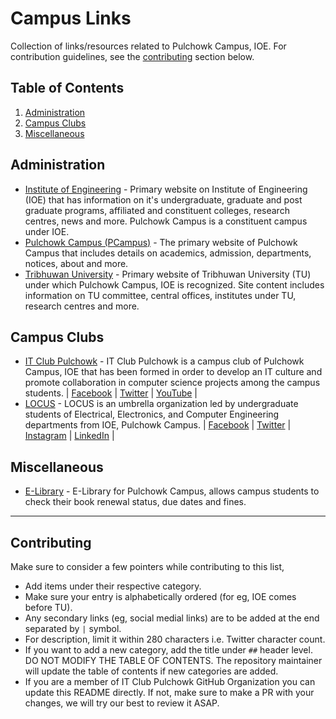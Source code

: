 # Campus Links

Collection of links/resources related to Pulchowk Campus, IOE. For contribution guidelines, see the [contributing](https://github.com/IT-Club-Pulchowk/campus-links/blob/main/README.md#contributing) section below.

## Table of Contents

1. [Administration](https://github.com/IT-Club-Pulchowk/campus-links/blob/main/README.md#administration)
2. [Campus Clubs](https://github.com/IT-Club-Pulchowk/campus-links/blob/main/README.md#campus-clubs)
3. [Miscellaneous](https://github.com/IT-Club-Pulchowk/campus-links/blob/main/README.md#miscellaneous)

## Administration

- [Institute of Engineering](https://ioe.edu.np/) - Primary website on Institute of Engineering (IOE) that has information on it's undergraduate, graduate and post graduate programs, affiliated and constituent colleges, research centres, news and more. Pulchowk Campus is a constituent campus under IOE. 
- [Pulchowk Campus (PCampus)](https://pcampus.edu.np/) - The primary website of Pulchowk Campus that includes details on academics, admission, departments, notices, about and more.
- [Tribhuwan University](https://tribhuvan-university.edu.np/) - Primary website of Tribhuwan University (TU) under which Pulchowk Campus, IOE is recognized. Site content includes information on TU committee, central offices, institutes under TU, research centres and more.

## Campus Clubs

- [IT Club Pulchowk](https://github.com/IT-Club-Pulchowk/) - IT Club Pulchowk is a campus club of Pulchowk Campus, IOE that has been formed in order to develop an IT culture and promote collaboration in computer science projects among the campus students. | [Facebook](https://www.facebook.com/IT-Club-Pulchowk-102974158601192/) | [Twitter](https://twitter.com/ITClubPulchowk) | [YouTube](https://www.youtube.com/c/ITClubPulchowk) |
- [LOCUS](https://locus.pcampus.edu.np/) - LOCUS is an umbrella organization led by undergraduate students of Electrical, Electronics, and Computer Engineering departments from IOE, Pulchowk Campus. | [Facebook](https://www.facebook.com/locus.ioe) | [Twitter](https://twitter.com/locus_ioe) | [Instagram](https://www.instagram.com/locus_ioe/) | [LinkedIn](https://www.linkedin.com/company/locusioe/) |

## Miscellaneous

- [E-Library](http://pulchowk.elibrary.edu.np/) - E-Library for Pulchowk Campus, allows campus students to check their book renewal status, due dates and fines.

---

## Contributing

Make sure to consider a few pointers while contributing to this list,
- Add items under their respective category.
- Make sure your entry is alphabetically ordered (for eg, IOE comes before TU). 
- Any secondary links (eg, social medial links) are to be added at the end separated by `|` symbol.
- For description, limit it within 280 characters i.e. Twitter character count.
- If you want to add a new category, add the title under `##` header level. DO NOT MODIFY THE TABLE OF CONTENTS. The repository maintainer will update the table of contents if new categories are added.
- If you are a member of IT Club Pulchowk GitHub Organization you can update this README directly. If not, make sure to make a PR with your changes, we will try our best to review it ASAP. 

